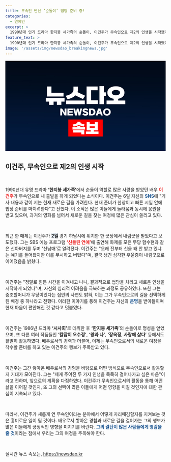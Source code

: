 ```yaml
---
title: 무속인 변신 ‘순돌이’ 법당 준비 중!
categories:
  - 연예인
excerpt: >
  1990년대 인기 드라마 한지붕 세가족의 순돌이, 이건주가 무속인으로 제2의 인생을 시작했다! 우울증 극복 후 신을 받아들인 그는 법당 준비에 한창. 그의 특별한 변신이 궁금하다면 클릭!
feature_text: >
  1990년대 인기 드라마 한지붕 세가족의 순돌이, 이건주가 무속인으로 제2의 인생을 시작했다! 우울증 극복 후 신을 받아들인 그는 법당 준비에 한창. 그의 특별한 변신이 궁금하다면 클릭!
image: '/assets/img/newsdao_breakingnews.jpg'
---
```


<p><img src="/assets/img/newsdao_breakingnews.jpg" alt="implanttips 속보" /></p>

<h2 data-ke-size="size26">이건주, 무속인으로 제2의 인생 시작</h2>

<p data-ke-size="size16">&nbsp;</p>

<p>1990년대 유명 드라마 <b>‘한지붕 세가족’</b>에서 순돌이 역할로 많은 사랑을 받았던 배우 <b><span style="color: #ee2323;">이건주</span></b>가 무속인으로 새 출발을 하게 되었다는 소식이다. 이건주는 6일 자신의 <b><span style="color: #1a5490;">SNS</span></b>에 "기사 내용과 같이 저는 현재 새로운 길을 가려한다. 현재 준비가 한창이고 빠른 시일 안에 법당 준비를 마치려한다"고 전했다. 이 소식은 많은 이들에게 놀라움과 동시에 응원을 받고 있으며, 과거의 영화를 넘어서 새로운 길을 찾는 여정에 많은 관심이 쏠리고 있다.</p>

<p data-ke-size="size16">&nbsp;</p>

<p>최근 한 매체는 이건주가 <b><span style="background-color: #21538527;">2일</span></b> 경기 하남시에 위치한 한 굿당에서 내림굿을 받았다고 보도했다. 그는 SBS 예능 프로그램 <b><span style="color: #ee2323;">‘신들린 연애’</span></b>에 출연해 화제를 모은 무당 함수현과 같은 신아버지를 두며 '신남매'로 알려졌다. 이건주는 "오래 전부터 신을 왜 안 받고 있냐는 얘기를 들어왔지만 이를 무시하고 버텼다"며, 결국 생긴 심각한 우울증이 내림굿으로 이어졌음을 밝혔다. </p>

<p data-ke-size="size16">&nbsp;</p>

<p>이건주는 "정말로 힘든 시간을 이겨내고 나니, 결과적으로 법당을 차리고 새로운 인생을 시작하게 되었다"며, 자신의 심리적 어려움을 극복하는 과정도 공유하였다. 또한 그는 증조할머니가 무당이었다는 집안의 사연도 밝혀, 이는 그가 무속인으로의 길을 선택하게 된 배경 중 하나라고 전했다. 이러한 이야기를 통해 이건주는 자신의 <b><span style="color: #1a5490;">운명</span></b>을 받아들이며 현재 마음이 편안해진 것 같다고 덧붙였다.</p>

<p data-ke-size="size16">&nbsp;</p>

<p>이건주는 1986년 드라마 <b>‘시사회’</b>로 데뷔한 후 <b>‘한지붕 세가족’</b>의 순돌이로 명성을 얻었으며, 또 다른 여러 작품들인 <b>‘칼잡이 오수정’</b>, <b>‘왕과 나’</b>, <b>‘장옥정, 사랑에 살다’</b> 등에서도 활발히 활동하였다. 배우로서의 경력과 더불어, 이제는 무속인으로서의 새로운 여정을 착수할 준비를 하고 있는 이건주의 행보가 주목받고 있다. </p>

<p data-ke-size="size16">&nbsp;</p>

<p>이건주는 그간 쌓아온 배우로서의 경험을 바탕으로 어떤 방식으로 무속인으로서 활동할지 기대가 모아진다. 그는 "제게 주어진 두 가지 인생을 묵묵히 걸어나가고 싶은 마음"이라고 전하며, 앞으로의 계획을 다짐하였다. 이건주가 무속인으로서의 활동을 통해 어떤 삶을 이어갈 것인지, 또 그의 선택이 많은 이들에게 어떤 영향을 미칠 것인지에 대한 관심이 지속되고 있다. </p>

<p data-ke-size="size16">&nbsp;</p>

<p>따라서, 이건주가 새롭게 연 무속인이라는 분야에서 어떻게 자리매김할지를 지켜보는 것은 흥미로운 일이 될 것이다. 배우로서 쌓아온 경험과 새로운 길을 걸어가는 그의 행보가 많은 이들에게 긍정적인 영향을 미치기를 바란다. <b><span style="color: #1a5490;">그의 결단이 많은 사람들에게 영감을 줄 것</span></b>이라는 점에서 우리는 그의 여정을 주목해야 한다.</p>

<p data-ke-size="size16">&nbsp;</p>
실시간 뉴스 속보는, <a href="https://newsdao.kr" rel="dofollow">https://newsdao.kr</a>


